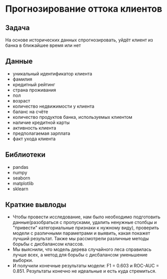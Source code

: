 # Прогнозирование оттока клиентов

## Задача

На основе исторических данных спрогнозировать, уйдёт клиент из банка в ближайшее время или нет

## Данные

- уникальный идентификатор клиента
- фамилия
- кредитный рейтинг
- страна проживания
- пол
- возраст
- количество недвижимости у клиента
- баланс на счёте
- количество продуктов банка, используемых клиентом
- наличие кредитной карты
- активность клиента
- предполагаемая зарплата
- факт ухода клиента

## Библиотеки
- pandas
- numpy
- seaborn
- matplotlib
- sklearn

## Краткие вывлоды

- Чтобы провести исследование, нам было необходимо подготовить данные(разобраться с пропусками, удалить ненужные столбцы и "привести" категориальные признаки к нужному виду), проверить модели с различными параметрами и выявить, какая покажет лучший результат. Также мы рассмотрели различные методы борьбы с дисбалансом классов.
- Мы выяснили, что модель дерева случайного леса справилась лучше всех, а метод для борьбы с дисбалансом уменьшение выборки.
- И получили конечные результаты модели: F1 = 0.603 и ROC-AUC = 0.851. Результаты конечно не идеальные и есть куда стремиться.
